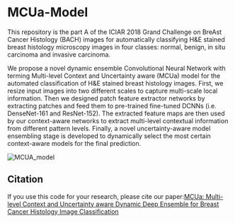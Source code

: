 # MCUa-Model

This repository is the part A of the ICIAR 2018 Grand Challenge on BreAst Cancer Histology (BACH) images for automatically classifying H&E stained breast histology microscopy images in four classes: normal, benign, in situ carcinoma and invasive carcinoma.


We propose a novel dynamic ensemble Convolutional Neural Network with terming Multi-level Context and Uncertainty aware (MCUa) model for the automated classification of H&E
stained breast histology images. First, we resize input images into two different scales to capture multi-scale local information. Then we designed patch feature extractor networks by extracting patches and feed them to pre-trained fine-tuned DCNNs (i.e. DenseNet-161 and ResNet-152). The extracted feature maps are then used by our context-aware
networks to extract multi-level contextual information from different pattern levels. Finally, a novel uncertainty-aware model ensembling stage is developed to dynamically select
the most certain context-aware models for the final prediction.

![MCUA_model](https://user-images.githubusercontent.com/20457990/107374459-85cd2f00-6adf-11eb-9356-f6a5202e8969.PNG)


## Citation
If you use this code for your research, please cite our paper:[MCUa: Multi-level Context and Uncertainty aware Dynamic Deep Ensemble for Breast Cancer Histology Image Classification](https://ieeexplore.ieee.org/document/9525263?denied=)
